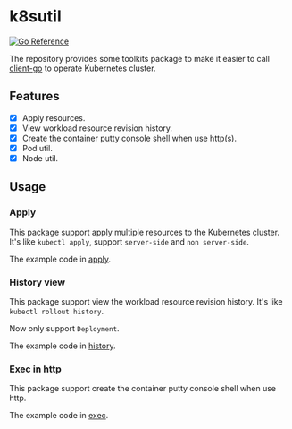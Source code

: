 # k8sutil

[![Go Reference](https://pkg.go.dev/badge/github.com/pytimer/k8sutil.svg)](https://pkg.go.dev/github.com/pytimer/k8sutil)

The repository provides some toolkits package to make it easier to call [client-go](https://github.com/kubernetes/client-go) to operate Kubernetes cluster.

## Features

- [x] Apply resources.
- [x] View workload resource revision history.
- [x] Create the container putty console shell when use http(s).
- [x] Pod util.
- [x] Node util.

## Usage

### Apply

This package support apply multiple resources to the Kubernetes cluster. It's like `kubectl apply`, support `server-side` and `non server-side`.

The example code in [apply](./examples/apply).

### History view

This package support view the workload resource revision history. It's like `kubectl rollout history`.

Now only support `Deployment`.

The example code in [history](./examples/history).

### Exec in http

This package support create the container putty console shell when use http.

The example code in [exec](./examples/exec).